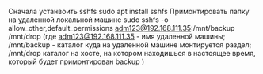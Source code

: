 Сначала устанвоить sshfs
sudo apt install sshfs
Примонтировать папку на удаленной локальной машине
sudo sshfs -o allow_other,default_permissions adm123@192.168.111.35:/mnt/backup /mnt/drop (где adm123@192.168.111.35 - имя удаленной машины; /mnt/backup - каталог куда на удаленной машине монтируется раздел; /mnt/drop каталог на хосте, на котором находишься в настоящее время, который будет примонтирован backup )